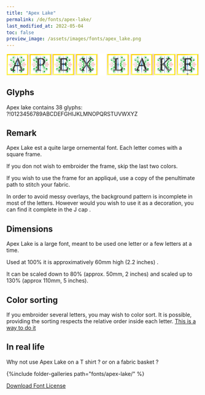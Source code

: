```yaml
---
title: "Apex Lake"
permalink: /de/fonts/apex-lake/
last_modified_at: 2022-05-04
toc: false
preview_image: /assets/images/fonts/apex_lake.png
---
```

![Apex Lake](/assets/images/fonts/apex_lake.png)

## Glyphs
Apex lake contains 38 glyphs:
?!0123456789ABCDEFGHIJKLMNOPQRSTUVWXYZ

## Remark
Apex Lake est a quite large ornemental font. Each letter comes with a square frame. 

If you don not wish to embroider the frame, skip the last two colors.

If you wish to use the  frame for an appliqué, use a copy of the penultimate path to stitch your fabric.

In order to avoid messy overlays, the background pattern is incomplete in most of the letters. However would you wish to use it as a decoration, you can find it complete in the J cap .

## Dimensions
Apex Lake  is a large font, meant to be used one letter or a few letters at a time.

Used at 100% it is approximatively 60mm  high (2.2 inches) . 

It can be scaled down to 80% (approx. 50mm,  2 inches) and scaled up to 130% (approx 110mm, 5 inches).

## Color sorting
If you embroider several letters, you may wish to color sort. It is possible, providing the sorting respects the relative order inside each letter. [This is a way to do it](https://inkstitch.org/en/docs/lettering/#color-sorting)




## In real life 

Why not use Apex Lake on a T shirt ? or on a fabric basket ?

{%include folder-galleries path="fonts/apex-lake/" %}



[Download Font License](https://github.com/inkstitch/inkstitch/tree/main/fonts/apex_lake/LICENSE)
